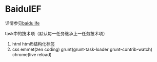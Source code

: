 # BaiduIEF

详情参见[baidu ife](http://ife.baidu.com/task/all)

task中的技术项（默认每一任务继承上一任务技术项）

1. html html5结构化标签
2. css emmet(zen coding) grunt(grunt-task-loader grunt-contrib-watch) chrome(live reload) 